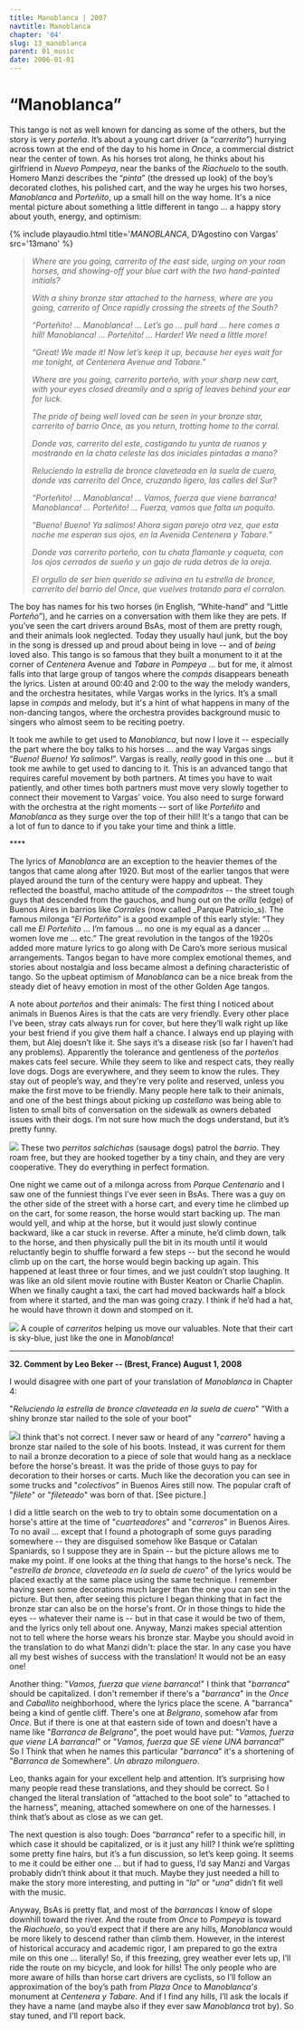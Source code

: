 ```yaml
---
title: Manoblanca | 2007
navtitle: Manoblanca
chapter: '04'
slug: 13_manoblanca
parent: 01_music
date: 2006-01-01
---
```


# “Manoblanca”

This tango is not as well known for dancing as some of the others, but the story is very _porteña_.
It’s about a young cart driver (a “_carrerito_”) hurrying across town at the end of the day to his home in _Once_, a commercial district near the center of town.
As his horses trot along, he thinks about his girlfriend in _Nuevo Pompeya_, near the banks of the _Riachuelo_ to the south.
Homero Manzi describes the “_pinta_” (the dressed up look) of the boy’s decorated clothes, his polished cart, and the way he urges his two horses, _Manoblanca_ and _Porteñito_, up a small hill on the way home.
It's a nice mental picture about something a little different in tango ... a happy story about youth, energy, and optimism:

{% include playaudio.html
title='_MANOBLANCA_, D’Agostino con Vargas'
src='13mano' %}

> _Where are you going, carrerito of the east side,
> urging on your roan horses,
> and showing-off your blue cart
> with the two hand-painted initials?_
>
> _With a shiny bronze star
> attached to the harness,
> where are you going, carrerito of Once
> rapidly crossing the streets of the South?_
>
> _“Porteñito! ... Manoblanca! ...
> Let’s go ... pull hard ... here comes a hill!
> Manoblanca! ... Porteñito! ...
> Harder! We need a little more!_
>
> _“Great! We made it!
> Now let’s keep it up,
> because her eyes wait for me tonight,
> at Centenera Avenue and Tabare.”_
>
> _Where are you going, carrerito porteño,
> with your sharp new cart,
> with your eyes closed dreamily
> and a sprig of leaves behind your ear for luck._
>
> _The pride of being well loved
> can be seen in your bronze star,
> carrerito of barrio Once,
> as you return, trotting home to the corral._
>
> _Donde vas, carrerito del este,
> castigando tu yunta de ruanos
> y mostrando en la chata celeste
> las dos iniciales pintadas a mano?_
>
> _Reluciendo la estrella de bronce
> claveteada en la suela de cuero,
> donde vas carrerito del Once,
> cruzando ligero, las calles del Sur?_
>
> _“Porteñito! ... Manoblanca! ...
> Vamos, fuerza que viene barranca!
> Manoblanca! ... Porteñito! ...
> Fuerza, vamos que falta un poquito._
>
> _“Bueno! Bueno! Ya salimos!
> Ahora sigan parejo otra vez,
> que esta noche me esperan sus ojos,
> en la Avenida Centenera y Tabare.”_
>
> _Donde vas carrerito porteño,
> con tu chata flamante y coqueta,
> con los ojos cerrados de sueño
> y un gajo de ruda detras de la oreja._
>
> _El orgullo de ser bien querido
> se adivina en tu estrella de bronce,
> carrerito del barrio del Once,
> que vuelves trotando para el corralon._

The boy has names for his two horses (in English, “White-hand” and “Little _Porteño_”), and he carries on a conversation with them like they are pets. If you’ve seen the cart drivers around BsAs, most of them are pretty rough, and their animals look neglected. Today they usually haul junk, but the boy in the song is dressed up and proud about being in love -- and of _being_ loved also. This tango is so famous that they built a monument to it at the corner of _Centenera_ Avenue and _Tabare_ in _Pompeya_ ... but for me, it almost falls into that large group of tangos where the _compás_ disappears beneath the lyrics. Listen at around 00:40 and 2:00 to the way the melody wanders, and the orchestra hesitates, while Vargas works in the lyrics. It’s a small lapse in _compás_ and melody, but it's a hint of what happens in many of the non-dancing tangos, where the orchestra provides background music to singers who almost seem to be reciting poetry.

It took me awhile to get used to _Manoblanca_, but now I love it -- especially the part where the boy talks to his horses ... and the way Vargas sings “_Bueno! Bueno! Ya salimos!_”. Vargas is really, _really_ good in this one ... but it took me awhile to get used to dancing to it. This is an advanced tango that requires careful movement by both partners. At times you have to wait patiently, and other times both partners must move very slowly together to connect their movement to Vargas’ voice. You also need to surge forward with the orchestra at the right moments -- sort of like _Porteñito_ and _Manoblanca_ as they surge over the top of their hill! It's a tango that can be a lot of fun to dance to if you take your time and think a little.

\*\*\*\*

The lyrics of _Manoblanca_ are an exception to the heavier themes of the tangos that came along after 1920. But most of the earlier tangos that were played around the turn of the century were happy and upbeat. They reflected the boastful, macho attitude of the _compadritos_ -- the street tough guys that descended from the gauchos, and hung out on the _orilla_ (edge) of Buenos Aires in barrios like _Corrales_ (now called _Parque Patricio_s). The famous milonga “_El Porteñito_” is a good example of this early style: “They call me _El Porteñito_ ... I’m famous ... no one is my equal as a dancer ... women love me ... etc.” The great revolution in the tangos of the 1920s added more mature lyrics to go along with De Caro’s more serious musical arrangements. Tangos began to have more complex emotional themes, and stories about nostalgia and loss became almost a defining characteristic of tango. So the upbeat optimism of _Manoblanca_ can be a nice break from the steady diet of heavy emotion in most of the other Golden Age tangos.

A note about _porteños_ and their animals: The first thing I noticed about animals in Buenos Aires is that the cats are very friendly. Every other place I’ve been, stray cats always run for cover, but here they’ll walk right up like your best friend if you give them half a chance. I always end up playing with them, but Alej doesn’t like it. She says it’s a disease risk (so far I haven’t had any problems). Apparently the tolerance and gentleness of the _porteños_ makes cats feel secure. While they seem to like and respect cats, they really love dogs. Dogs are everywhere, and they seem to know the rules. They stay out of people’s way, and they're very polite and reserved, unless you make the first move to be friendly. Many people here talk to their animals, and one of the best things about picking up _castellano_ was being able to listen to small bits of conversation on the sidewalk as owners debated issues with their dogs. I’m not sure how much the dogs understand, but it’s pretty funny.


![](/4_pics/13mano/image002.jpg)
These two _perritos salchichas_ (sausage dogs) patrol the _barrio_. They roam free, but they are
hooked together by a tiny chain, and they are very cooperative. They do everything in perfect formation.


One night we came out of a milonga across from _Parque Centenario_ and I saw one of the funniest things I’ve ever seen in BsAs. There was a guy on the other side of the street with a horse cart, and every time he climbed up on the cart, for some reason, the horse would start backing up. The man would yell, and whip at the horse, but it would just slowly continue backward, like a car stuck in reverse. After a minute, he’d climb down, talk to the horse, and then physically pull the bit in its mouth until it would reluctantly begin to shuffle forward a few steps -- but the second he would climb up on the cart, the horse would begin backing up again. This happened at least three or four times, and we just couldn’t stop laughing. It was like an old silent movie routine with Buster Keaton or Charlie Chaplin. When we finally caught a taxi, the cart had moved backwards half a block from where it started, and the man was going crazy. I think if he’d had a hat, he would have thrown it down and stomped on it.


![](/4_pics/13mano/image004.jpg)
A couple of _carreritos_ helping us move our valuables. Note that
their cart is sky-blue, just like the one in _Manoblanca_!

-----

**32\. Comment by Leo Beker  --  (Brest, France) August 1, 2008**

I would disagree with one part of your translation of _Manoblanca_ in Chapter 4:

"_Reluciendo la estrella de bronce claveteada en la suela de cuero_"
"With a shiny bronze star nailed to the sole of your boot"

![](/image_files/fileteadoCrpW.jpg)I think that's not correct. I never saw or heard of any "_carrero_" having a bronze star nailed to the sole of his boots. Instead, it was current for them to nail a bronze decoration to a piece of sole that would hang as a necklace before the horse's breast. It was the pride of those guys to pay for decoration to their horses or carts. Much like the decoration you can see in some trucks and "_colectivos_" in Buenos Aires still now. The popular craft of "_filete_" or "_fileteado_" was born of that.  \[See picture.\]

I did a little search on the web to try to obtain some documentation on a horse's attire at the time of "_cuarteadores_" and "_carreros_" in Buenos Aires. To no avail ... except that I found a photograph of some guys parading somewhere -- they are disguised somehow like Basque or Catalan Spaniards, so I suppose they are in Spain -- but the picture allows me to make my point. If one looks at the thing that hangs to the horse's neck. The "_estrella de bronce, claveteada en la suela de cuero_" of the lyrics would be placed exactly at the same place using the same technique. I remember having seen some decorations much larger than the one you can see in the picture. But then, after seeing this picture I began thinking that in fact the bronze star can also be on the horse's front. Or in those things to hide the eyes -- whatever their name is -- but in that case it would be two of them, and the lyrics only tell about one. Anyway, Manzi makes special attention not to tell where the horse wears his bronze star. Maybe you should avoid in the translation to do what Manzi didn't: place the star. In any case you have all my best wishes of success with the translation! It would not be an easy one!

Another thing: "_Vamos, fuerza que viene barranca_!" I think that "_barranca_" should be capitalized. I don't remember if there's a "_barranca_" in the _Once_ and _Caballito_ neighborhood, where the lyrics place the scene. A "barranca" being a kind of gentle cliff. There's one at _Belgrano_, somehow afar from _Once_. But if there is one at that eastern side of town and doesn't have a name like "_Barranca de Belgrano_", the poet would have put: "_Vamos, fuerza que viene LA barranca!_" or "_Vamos, fuerza que SE viene UNA barranca!_" So I Think that when he names this particular "_barranca_" it's a shortening of "_Barranca de_ Somewhere". _Un abrazo milonguero_.

Leo, thanks again for your excellent help and attention.
It’s surprising how many people read these translations, and they should be correct.
So I changed the literal translation of “attached to the boot sole” to “attached to the harness”, meaning, attached somewhere on one of the harnesses.
I think that’s about as close as we can get.

The next question is also tough:
Does “_barranca_” refer to a specific hill, in which case it should be capitalized, or is it just any hill?
I think we’re splitting some pretty fine hairs, but it’s a fun discussion, so let’s keep going.
It seems to me it could be either one ... but if had to guess, I’d say Manzi and Vargas probably didn’t think about it that much.
Maybe they just needed a hill to make the story more interesting, and putting in “_la_” or “_una_” didn’t fit well with the music.

Anyway, BsAs is pretty flat, and most of the _barrancas_ I know of slope downhill toward the river.
And the route from _Once_ to _Pompeya_ is toward the _Riachuelo_, so you’d expect that if there are any hills, _Manoblanca_ would be more likely to descend rather than climb them.
However, in the interest of historical accuracy and academic rigor, I am prepared to go the extra mile on this one ... literally!
So, if this freezing, grey weather ever lets up, I’ll ride the route on my bicycle, and look for hills!
The only people who are more aware of hills than horse cart drivers are cyclists, so I’ll follow an approximation of the boy’s path from _Plaza Once_ to _Manoblanca's_ monument at _Centenera y Tabare_.
And if I find any hills, I’ll ask the locals if they have a name (and maybe also if they ever saw _Manoblanca_ trot by).
So stay tuned, and I'll report back.